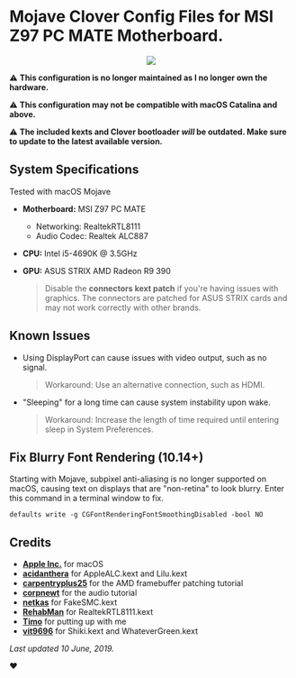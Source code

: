 # Mojave Clover Config Files for MSI Z97 PC MATE Motherboard.

<p align="center">
 <img src="https://ibin.co/4In2flcxe4x8.jpg"/>
</p>

⚠️ **This configuration is no longer maintained as I no longer own the hardware.**

⚠️ **This configuration may not be compatible with macOS Catalina and above.**

⚠️ **The included kexts and Clover bootloader *will* be outdated. Make sure to update to the latest available version.**

## System Specifications
Tested with macOS Mojave

- **Motherboard:** MSI Z97 PC MATE
  * Networking: RealtekRTL8111
  * Audio Codec: Realtek ALC887
  
- **CPU:** Intel i5-4690K @ 3.5GHz

- **GPU:** ASUS STRIX AMD Radeon R9 390
  > Disable the **connectors kext patch** if you're having issues with graphics. The connectors are patched for ASUS STRIX cards and may not work correctly with other brands.

## Known Issues

- Using DisplayPort can cause issues with video output, such as no signal.
  > Workaround: Use an alternative connection, such as HDMI.
 
- "Sleeping" for a long time can cause system instability upon wake.
  > Workaround: Increase the length of time required until entering sleep in System Preferences.

## Fix Blurry Font Rendering (10.14+)

Starting with Mojave, subpixel anti-aliasing is no longer supported on macOS, causing text on displays that are "non-retina" to look blurry. Enter this command in a terminal window to fix.

`defaults write -g CGFontRenderingFontSmoothingDisabled -bool NO`

## Credits

- [**Apple Inc.**](https://www.github.com/apple "Apple's GitHub Repo") for macOS
- [**acidanthera**](https://www.github.com/acidanthera "acidanthera's GitHub Repo") for AppleALC.kext and Lilu.kext
- [**carpentryplus25**](https://www.tonymacx86.com/threads/guide-how-to-patch-amd-framebuffers-for-high-sierra-using-clover.235409/ "carpentryplus25's Patching Tutorial") for the AMD framebuffer patching tutorial
- [**corpnewt**](https://github.com/corpnewt "CorpNewt's GitHub Repo") for the audio tutorial
- [**netkas**](https://www.netkas.org "netkas's Blog") for FakeSMC.kext
- [**RehabMan**](https://www.github.com/rehabman "RehabMan's GitHub Repo") for RealtekRTL8111.kext
- [**Timo**](https://www.github.com/timocapa "Timo's GitHub Repo") for putting up with me
- [**vit9696**](https://www.github.com/vit9696 "vit9696's GitHub Repo") for Shiki.kext and WhateverGreen.kext

*Last updated 10 June, 2019.*

❤️
